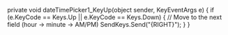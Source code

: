 private void dateTimePicker1_KeyUp(object sender, KeyEventArgs e)
{
    if (e.KeyCode == Keys.Up || e.KeyCode == Keys.Down)
    {
        // Move to the next field (hour -> minute -> AM/PM)
        SendKeys.Send("{RIGHT}");
    }
}